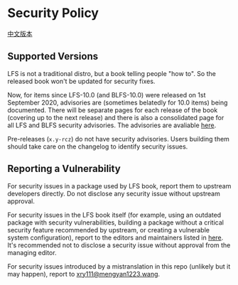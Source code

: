 # Security Policy

[中文版本](SECURITY-zh_CN.md)

## Supported Versions

LFS is not a traditional distro, but a book telling people "how to".  So the
released book won't be updated for security fixes.  

Now, for items since LFS-10.0 (and BLFS-10.0) were released on 1st September
2020, advisories are (sometimes belatedly for 10.0 items) being documented.
There will be separate pages for each release of the book (covering up to
the next release) and there is also a consolidated page for all LFS and BLFS
security advisories.  The advisories are avaliable
[here](https://www.linuxfromscratch.org/lfs/advisories/).

Pre-releases (`x.y-rcz`) do not have security advisories.  Users building
them should take care on the changelog to identify security issues.

## Reporting a Vulnerability

For security issues in a package used by LFS book, report them to upstream
developers directly.  Do not disclose any security issue without upstream
approval.

For security issues in the LFS book itself (for example, using an outdated
package with security vulnerabilities, building a package without a critical
security feature recommended by upstream, or creating a vulnerable system
configuration), report to the editors and maintainers listed in
[here](https://www.linuxfromscratch.org/credits.html).  It's recommended not
to disclose a security issue without approval from the managing editor.

For security issues introduced by a mistranslation in this repo (unlikely
but it may happen), report to <xry111@mengyan1223.wang>.
